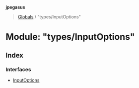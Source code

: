 **jpegasus**

> [Globals](../README.md) / "types/InputOptions"

# Module: "types/InputOptions"

## Index

### Interfaces

* [InputOptions](../interfaces/_types_inputoptions_.inputoptions.md)
